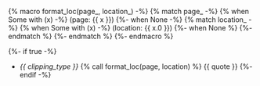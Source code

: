 {% macro format_loc(page_, location_) -%}
{% match page_ -%}
  {% when Some with (x) -%}
    (page: {{ x }})
  {%- when None -%}
  {% match location_ -%}
    {% when Some with (x) -%}
      (location: {{ x.0 }})
    {%- when None %}
  {%- endmatch %}
{%- endmatch %}
{%- endmacro %}

{%- if true -%}
- *{{ clipping_type }}* {% call format_loc(page, location) %}
{{ quote }}
{%- endif -%}